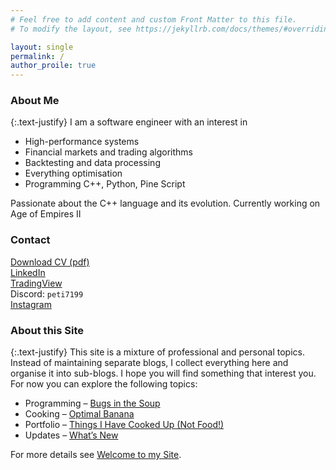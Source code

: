 ```yaml
---
# Feel free to add content and custom Front Matter to this file.
# To modify the layout, see https://jekyllrb.com/docs/themes/#overriding-theme-defaults

layout: single
permalink: /
author_proile: true
---
```


### About Me

{:.text-justify}
I am a software engineer with an interest in
- High-performance systems
- Financial markets and trading algorithms
- Backtesting and data processing
- Everything optimisation
- Programming C++, Python, Pine Script

Passionate about the C++ language and its evolution.
Currently working on Age of Empires II

### Contact
<ul style="list-style: none; padding-left: 0;">
  <li>
    <i class="fas fa-file-pdf"></i>
    <a href="/assets/downloads/CV English - Peter Tengg.pdf" type="application/pdf" download>Download CV (pdf)</a>
  </li>
  <li>
    <i class="fab fa-linkedin"></i>
    <a href="https://www.linkedin.com/in/petertengg/" target="_blank">LinkedIn</a>
  </li>
  <li>
    <i class="fas fa-chart-line"></i>
    <a href="https://www.tradingview.com/u/OperationHeadLessChicken/" target="_blank">TradingView</a>
  </li>
  <li>
    <i class="fab fa-discord"></i>
    Discord: <code>peti7199</code>
  </li>
  <li>
    <i class="fab fa-instagram"></i>
    <a href="https://www.instagram.com/minimal_onion/" target="_blank">Instagram</a>
  </li>
</ul>

### About this Site

{:.text-justify}
This site is a mixture of professional and personal topics. Instead of maintaining separate blogs, I collect everything here and organise it into sub-blogs. I hope you will find something that interest you. For now you can explore the following topics:
- Programming – [Bugs in the Soup](/bugs-in-the-soup/)
- Cooking – [Optimal Banana](/optimal-banana/)
- Portfolio – [Things I Have Cooked Up (Not Food!)](/portfolio/)
- Updates – [What’s New](/updates/)

For more details see [Welcome to my Site](/updates/welcome-to-my-site).